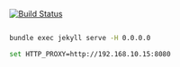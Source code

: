 [![Build Status](https://travis-ci.org/WangQiru/wangqiru.github.io.svg?branch=custom)](https://travis-ci.org/WangQiru/wangqiru.github.io)

``` bash

bundle exec jekyll serve -H 0.0.0.0

set HTTP_PROXY=http://192.168.10.15:8080

```
